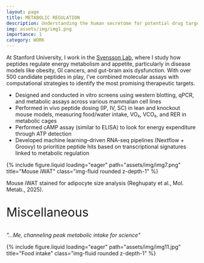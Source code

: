 ```yaml
---
layout: page
title: METABOLIC REGULATION
description: Understanding the human secretome for potential drug targets to treat metabolic dysfunctions
img: assets/img/img1.png
importance: 1
category: WORK
---
```

<!-- Container for Svensson Lab project -->
<div id="svensson-lab-project" class="container my-5 animate-float">

  <!-- Intro paragraph full-width -->
  <div class="row">
    <div class="col">
      <p class="text-start">
        At Stanford University, I work in the <a href="https://www.svenssonlabstanford.org" target="_blank">Svensson Lab</a>, where I study how peptides regulate energy metabolism and appetite, particularly in disease models like obesity, GI cancers, and gut-brain axis dysfunction. With over 500 candidate peptides in play, I’ve combined molecular assays with computational strategies to identify the most promising therapeutic targets.
      </p>
    </div>
  </div>

  <!-- Bullets and stacked images -->
  <div class="row mt-4">
    <!-- Bullet points on left -->
    <div class="col-md-6">
      <ul class="spaced-list">
        <li>Designed and conducted in vitro screens using western blotting, qPCR, and metabolic assays across various mammalian cell lines</li>
        <li>Performed in vivo peptide dosing (IP, IV, SC) in lean and knockout mouse models, measuring food/water intake, VO₂, VCO₂, and RER in metabolic cages</li>
        <li>Performed cAMP assay (similar to ELISA) to look for energy expenditure through ATP detection</li>
        <li>Developed machine learning–driven RNA-seq pipelines (Nextflow + Groovy) to prioritize peptide hits based on transcriptional signatures linked to metabolic regulation</li>
      </ul>
    </div>
  
  <!-- Images stacked vertically on right -->
  <div class="col-md-6">
      <div class="text-center mb-4">
        {% include figure.liquid loading="eager" path="assets/img/img7.png" title="Mouse iWAT" class="img-fluid rounded z-depth-1" %}
        <p class="caption mt-2">Mouse iWAT stained for adipocyte size analysis (Reghupaty et al., Mol. Metab., 2025).</p>
      </div>
    </div>
  </div>

  <!-- Miscellaneous section -->
  <div class="row mt-5">
    <div class="col text-center">
      <p style="font-size: 32px;">Miscellaneous</p>
      <p><em>"...Me, channeling peak metabolic intake for science"</em></p>
    </div>
  </div>

  <!-- img11 centered at bottom -->
  <div class="row justify-content-center">
    <div class="col-auto text-center">
      {% include figure.liquid loading="eager" path="assets/img/img11.jpg" title="Food intake" class="img-fluid rounded z-depth-1" %}
    </div>
  </div>
</div>
